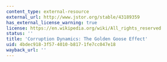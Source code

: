 ```yaml
---
content_type: external-resource
external_url: http://www.jstor.org/stable/43189359
has_external_license_warning: true
license: https://en.wikipedia.org/wiki/All_rights_reserved
status: ''
title: 'Corruption Dynamics: The Golden Goose Effect'
uid: 4bdec918-3f57-4010-b817-1fe7cc047e18
wayback_url: ''
---
```

